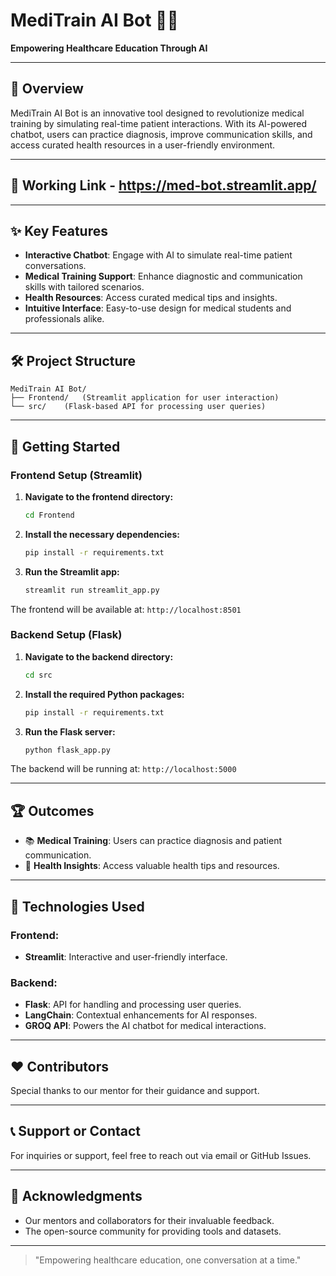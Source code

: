 # MediTrain AI Bot 🤖💊

**Empowering Healthcare Education Through AI**

---

## 🌟 Overview
MediTrain AI Bot is an innovative tool designed to revolutionize medical training by simulating real-time patient interactions. With its AI-powered chatbot, users can practice diagnosis, improve communication skills, and access curated health resources in a user-friendly environment.

---

## 🙌 Working Link - https://med-bot.streamlit.app/

---

## ✨ **Key Features**

- **Interactive Chatbot**: Engage with AI to simulate real-time patient conversations.
- **Medical Training Support**: Enhance diagnostic and communication skills with tailored scenarios.
- **Health Resources**: Access curated medical tips and insights.
- **Intuitive Interface**: Easy-to-use design for medical students and professionals alike.

---

## 🛠️ **Project Structure**

```
MediTrain AI Bot/
├── Frontend/   (Streamlit application for user interaction)
└── src/    (Flask-based API for processing user queries)
```

---

## 🚀 **Getting Started**

### Frontend Setup (Streamlit)

1. **Navigate to the frontend directory:**
   ```bash
   cd Frontend
   ```

2. **Install the necessary dependencies:**
   ```bash
   pip install -r requirements.txt
   ```

3. **Run the Streamlit app:**
   ```bash
   streamlit run streamlit_app.py
   ```

The frontend will be available at: `http://localhost:8501`

### Backend Setup (Flask)

1. **Navigate to the backend directory:**
   ```bash
   cd src
   ```

2. **Install the required Python packages:**
   ```bash
   pip install -r requirements.txt
   ```

3. **Run the Flask server:**
   ```bash
   python flask_app.py
   ```

The backend will be running at: `http://localhost:5000`

---

## 🏆 **Outcomes**

- 📚 **Medical Training**: Users can practice diagnosis and patient communication.
- 🌟 **Health Insights**: Access valuable health tips and resources.

---

## 🧠 **Technologies Used**

### Frontend:
- **Streamlit**: Interactive and user-friendly interface.

### Backend:
- **Flask**: API for handling and processing user queries.
- **LangChain**: Contextual enhancements for AI responses.
- **GROQ API**: Powers the AI chatbot for medical interactions.


---

## ❤️ **Contributors**
Special thanks to our mentor for their guidance and support.

---

## 📞 **Support or Contact**
For inquiries or support, feel free to reach out via email or GitHub Issues.

---

## 🙏 **Acknowledgments**
- Our mentors and collaborators for their invaluable feedback.
- The open-source community for providing tools and datasets.

---

> "Empowering healthcare education, one conversation at a time."

